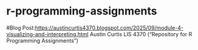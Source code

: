 # r-programming-assignments
#Blog Post:https://austincurtis4370.blogspot.com/2025/09/module-4-visualizing-and-interpreting.html
Austin Curtis
LIS 4370
(“Repository for R Programming Assignments”)
